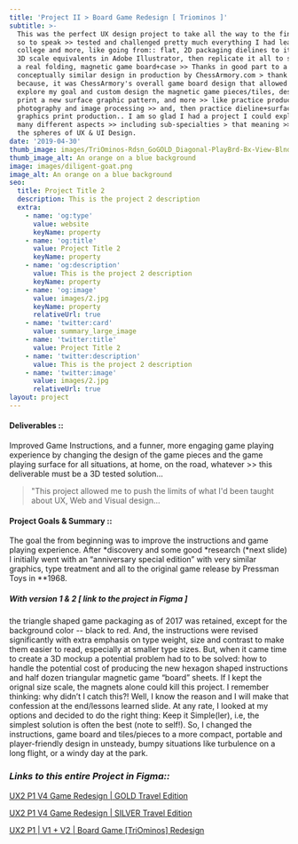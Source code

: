 ```yaml
---
title: 'Project II > Board Game Redesign [ Triominos ]'
subtitle: >-
  This was the perfect UX design project to take all the way to the finish line
  so to speak >> tested and challenged pretty much everything I had learned in
  college and more, like going from:: flat, 2D packaging dielines to its digital
  3D scale equivalents in Adobe Illustrator, then replicate it all to scale with
  a real folding, magnetic game board+case >> Thanks in good part to a
  conceptually similar design in production by ChessArmory.com > thank you! >
  because, it was ChessArmory's overall game board design that allowed me to
  explore my goal and custom design the magnetic game pieces/tiles, design and
  print a new surface graphic pattern, and more >> like practice product
  photography and image processing >> and, then practice dieline+surface
  graphics print production.. I am so glad I had a project I could explore so
  many different aspects >> including sub-specialties > that meaning >> within
  the spheres of UX & UI Design.
date: '2019-04-30'
thumb_image: images/TriOminos-Rdsn_GoGOLD_Diagonal-PlayBrd-Bx-View-BlndGrp11_1000x962.jpg
thumb_image_alt: An orange on a blue background
image: images/diligent-goat.png
image_alt: An orange on a blue background
seo:
  title: Project Title 2
  description: This is the project 2 description
  extra:
    - name: 'og:type'
      value: website
      keyName: property
    - name: 'og:title'
      value: Project Title 2
      keyName: property
    - name: 'og:description'
      value: This is the project 2 description
      keyName: property
    - name: 'og:image'
      value: images/2.jpg
      keyName: property
      relativeUrl: true
    - name: 'twitter:card'
      value: summary_large_image
    - name: 'twitter:title'
      value: Project Title 2
    - name: 'twitter:description'
      value: This is the project 2 description
    - name: 'twitter:image'
      value: images/2.jpg
      relativeUrl: true
layout: project
---
```

#### **Deliverables ::**

Improved Game Instructions, and a funner, more engaging game playing experience by changing the design of the game pieces and the game playing surface for all situations, at home, on the road, whatever >> this deliverable must be a 3D tested solution...

> "This project allowed me to push the limits of what I'd been taught about UX, Web and Visual design...

#### **Project Goals & Summary ::**

The goal the from beginning was to improve the instructions and game playing experience. After \*discovery and some good \*research (\*next slide) I initially went with an “anniversary special edition” with very similar graphics, type treatment and all to the original game release by Pressman Toys in \*\*1968.

##### **With version 1 & 2 \[ link to the project in Figma ]**

the triangle shaped game packaging as of 2017 was retained, except for the background color -- black to red. And, the instructions were revised significantly with extra emphasis on type weight, size and contrast to make them easier to read, especially at smaller type sizes. But, when it came time to create a 3D mockup a potential problem had to to be solved: how to handle the potential cost of producing the new hexagon shaped instructions and half dozen triangular magnetic game “board” sheets. If I kept the orignal size scale, the magnets alone could kill this project. I remember thinking: why didn’t I catch this?! Well, I know the reason and I will make that confession at the end/lessons learned slide. At any rate, I looked at my options and decided to do the right thing: Keep it Simple(ler), i.e, the simplest solution is often the best (note to self!). So, I changed the instructions, game board and tiles/pieces to a more compact, portable and player-friendly design in unsteady, bumpy situations like turbulence on a long flight, or a windy day at the park.

### ***Links to this entire Project in Figma::***

[UX2 P1 V4 Game Redesign | GOLD Travel Edition](https://www.figma.com/file/h1rRrCCOeIt5djBbc5nzK4/UX2-P1-V4-Game-Redesign-GOLD-Travel-Edition?node-id=2%3A2)

[UX2 P1 V4 Game Redesign | SILVER Travel Edition](https://www.figma.com/file/ke8E3xLTEEyQZNPQcC9opS/UX2-P1-V4-Game-Redesign-SILVER-Travel-Edition?node-id=2%3A2)

[UX2 P1 | V1 + V2 | Board Game \[TriOminos\] Redesign](https://www.figma.com/file/YwHjBNuJeNuP3hJuCEBPMD/UX2-P1-V1-V2-Board-Game-TriOminos-Redesign?node-id=0%3A1)
